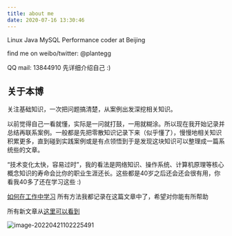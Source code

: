 ```yaml
---
title: about me
date: 2020-07-16 13:30:46
---
```

Linux Java MySQL Performance coder at Beijing

find me on weibo/twitter: @plantegg

QQ mail: 13844910 
先详细介绍自己 :)

## 关于本博

关注基础知识，一次把问题搞清楚，从案例出发深挖相关知识。

以前觉得自己一看就懂，实际是一问就打鼓，一用就糊涂。所以现在我开始记录并总结再联系案例。一般都是先把零散知识记录下来（似乎懂了），慢慢地相关知识积累更多，直到碰到实践案例或是有点领悟到于是发现这块知识可以整理成一篇系统些的文章。

“技术变化太快，容易过时”，我的看法是网络知识、操作系统、计算机原理等核心概念知识的寿命会比你的职业生涯还长。这些都是40岁之后还会还会很有用，你看我40多了还在学习这些 :)

[如何在工作中学习](2018/05/23/%E5%A6%82%E4%BD%95%E5%9C%A8%E5%B7%A5%E4%BD%9C%E4%B8%AD%E5%AD%A6%E4%B9%A0/) 所有方法我都记录在这篇文章中了，希望对你能有所帮助

所有新文章从[这里可以看到](https://plantegg.github.io/archives)

![image-20220421102225491](https://plantegg.oss-cn-beijing.aliyuncs.com/images/951413iMgBlog/image-20220421102225491.png)



